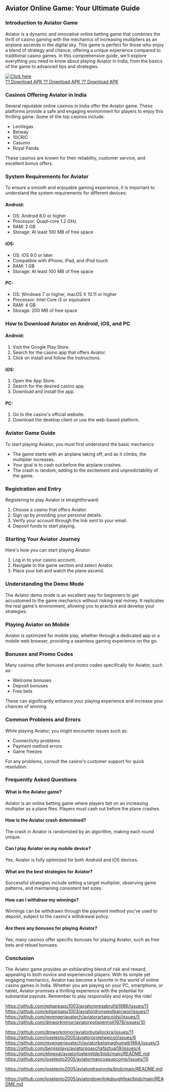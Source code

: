 ## Aviator Online Game: Your Ultimate Guide

### Introduction to Aviator Game

Aviator is a dynamic and innovative online betting game that combines
the thrill of casino gaming with the mechanics of increasing multipliers
as an airplane ascends in the digital sky. This game is perfect for
those who enjoy a blend of strategy and chance, offering a unique
experience compared to traditional casino games. In this comprehensive
guide, we\'ll explore everything you need to know about playing Aviator
in India, from the basics of the game to advanced tips and strategies.

[![Click
here](https://readscoops.com/wp-content/uploads/2023/03/Readscoop-aviator-1-1.jpg)](https://click.traffprogo7.com/RycHEFxU?landing=54)\
[?? Download APK ?? Download APK ?? Download
APK](https://click.traffprogo7.com/RycHEFxU?landing=54)

### Casinos Offering Aviator in India

Several reputable online casinos in India offer the Aviator game. These
platforms provide a safe and engaging environment for players to enjoy
this thrilling game. Some of the top casinos include:

-   LeoVegas
-   Betway
-   10CRIC
-   Casumo
-   Royal Panda

These casinos are known for their reliability, customer service, and
excellent bonus offers.

### System Requirements for Aviator

To ensure a smooth and enjoyable gaming experience, it is important to
understand the system requirements for different devices:

#### Android:

-   OS: Android 6.0 or higher
-   Processor: Quad-core 1.2 GHz
-   RAM: 2 GB
-   Storage: At least 100 MB of free space

#### iOS:

-   OS: iOS 9.0 or later
-   Compatible with iPhone, iPad, and iPod touch
-   RAM: 1 GB
-   Storage: At least 100 MB of free space

#### PC:

-   OS: Windows 7 or higher, macOS X 10.11 or higher
-   Processor: Intel Core i3 or equivalent
-   RAM: 4 GB
-   Storage: 200 MB of free space

### How to Download Aviator on Android, iOS, and PC

#### Android:

1.  Visit the Google Play Store.
2.  Search for the casino app that offers Aviator.
3.  Click on install and follow the instructions.

#### iOS:

1.  Open the App Store.
2.  Search for the desired casino app.
3.  Download and install the app.

#### PC:

1.  Go to the casino's official website.
2.  Download the desktop client or use the web-based platform.

### Aviator Game Guide

To start playing Aviator, you must first understand the basic mechanics:

-   The game starts with an airplane taking off, and as it climbs, the
    multiplier increases.
-   Your goal is to cash out before the airplane crashes.
-   The crash is random, adding to the excitement and unpredictability
    of the game.

### Registration and Entry

Registering to play Aviator is straightforward:

1.  Choose a casino that offers Aviator.
2.  Sign up by providing your personal details.
3.  Verify your account through the link sent to your email.
4.  Deposit funds to start playing.

### Starting Your Aviator Journey

Here's how you can start playing Aviator:

1.  Log in to your casino account.
2.  Navigate to the game section and select Aviator.
3.  Place your bet and watch the plane ascend.

### Understanding the Demo Mode

The Aviator demo mode is an excellent way for beginners to get
accustomed to the game mechanics without risking real money. It
replicates the real game's environment, allowing you to practice and
develop your strategies.

### Playing Aviator on Mobile

Aviator is optimized for mobile play, whether through a dedicated app or
a mobile web browser, providing a seamless gaming experience on the go.

### Bonuses and Promo Codes

Many casinos offer bonuses and promo codes specifically for Aviator,
such as:

-   Welcome bonuses
-   Deposit bonuses
-   Free bets

These can significantly enhance your playing experience and increase
your chances of winning.

### Common Problems and Errors

While playing Aviator, you might encounter issues such as:

-   Connectivity problems
-   Payment method errors
-   Game freezes

For any problems, consult the casino's customer support for quick
resolution.

### Frequently Asked Questions

#### What is the Aviator game?

Aviator is an online betting game where players bet on an increasing
multiplier as a plane flies. Players must cash out before the plane
crashes.

#### How is the Aviator crash determined?

The crash in Aviator is randomized by an algorithm, making each round
unique.

#### Can I play Aviator on my mobile device?

Yes, Aviator is fully optimized for both Android and iOS devices.

#### What are the best strategies for Aviator?

Successful strategies include setting a target multiplier, observing
game patterns, and maintaining consistent bet sizes.

#### How can I withdraw my winnings?

Winnings can be withdrawn through the payment method you've used to
deposit, subject to the casino\'s withdrawal policy.

#### Are there any bonuses for playing Aviator?

Yes, many casinos offer specific bonuses for playing Aviator, such as
free bets and reload bonuses.

### Conclusion

The Aviator game provides an exhilarating blend of risk and reward,
appealing to both novice and experienced players. With its simple yet
engaging mechanics, Aviator has become a favorite in the world of online
casino games in India. Whether you are playing on your PC, smartphone,
or tablet, Aviator promises a thrilling experience with the potential
for substantial payouts. Remember to play responsibly and enjoy the
ride!

https://github.com/edgarpapu1003/aviatorpresabrufib1986/issues/11
https://github.com/edgarpapu1003/aviatordronwestbarcwor/issues/1
https://github.com/revengerjavatech/aviatorartancoldsi/issues/5
https://github.com/dmworkminor/aviatorpotspennoli1978/issues/10

https://github.com/dmworkminor/aviatorbutallockra/issues/11
https://github.com/joseleoto2005/aviatorprotelweicol/issues/6
https://github.com/revengerjavatech/aviatorbelgmaghumeb1984/issues/3
https://github.com/benjisplays/aviatorpoaschafaztual19/issues/4
https://github.com/elmexal/aviatorloetemitde/blob/main/README.md
https://github.com/joseleoto2005/aviatormancoasupcomp/issues/10

https://github.com/joseleoto2005/aviatordrasinrota/blob/main/README.md

https://github.com/joseleoto2005/aviatordownlinkdoughfear/blob/main/README.md
